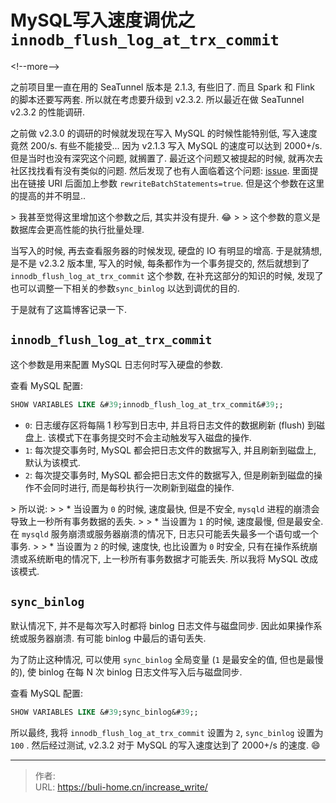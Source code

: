 # MySQL写入速度调优之`innodb_flush_log_at_trx_commit`


&lt;!--more--&gt;



之前项目里一直在用的 SeaTunnel 版本是 2.1.3, 有些旧了. 而且 Spark 和 Flink 的脚本还要写两套. 所以就在考虑要升级到 v2.3.2. 所以最近在做  SeaTunnel v2.3.2 的性能调研. 



之前做 v2.3.0 的调研的时候就发现在写入 MySQL 的时候性能特别低, 写入速度竟然 200/s. 有些不能接受... 因为 v2.1.3 写入 MySQL 的速度可以达到 2000&#43;/s. 但是当时也没有深究这个问题, 就搁置了. 最近这个问题又被提起的时候, 就再次去社区找找看有没有类似的问题. 然后发现了也有人面临着这个问题: [issue](https://github.com/apache/seatunnel/issues/4658). 里面提出在链接 URI 后面加上参数 `rewriteBatchStatements=true`. 但是这个参数在这里的提高的并不明显.. 

&gt; 我甚至觉得这里增加这个参数之后, 其实并没有提升. 😂
&gt;
&gt; 这个参数的意义是数据库会更高性能的执行批量处理. 



当写入的时候, 再去查看服务器的时候发现, 硬盘的 IO 有明显的增高. 于是就猜想, 是不是 v2.3.2 版本里, 写入的时候, 每条都作为一个事务提交的, 然后就想到了 `innodb_flush_log_at_trx_commit` 这个参数, 在补充这部分的知识的时候, 发现了也可以调整一下相关的参数`sync_binlog` 以达到调优的目的. 



于是就有了这篇博客记录一下. 



## `innodb_flush_log_at_trx_commit`

这个参数是用来配置 MySQL 日志何时写入硬盘的参数. 



查看 MySQL 配置: 

```sql
SHOW VARIABLES LIKE &#39;innodb_flush_log_at_trx_commit&#39;;
```



* `0`: 日志缓存区将每隔 1 秒写到日志中, 并且将日志文件的数据刷新 (flush) 到磁盘上. 该模式下在事务提交时不会主动触发写入磁盘的操作. 
* `1`: 每次提交事务时, MySQL 都会把日志文件的数据写入, 并且刷新到磁盘上, 默认为该模式.
* `2`: 每次提交事务时, MySQL 都会把日志文件的数据写入, 但是刷新到磁盘的操作不会同时进行, 而是每秒执行一次刷新到磁盘的操作. 

&gt; 所以说:
&gt;
&gt; * 当设置为 `0` 的时候, 速度最快, 但是不安全, `mysqld` 进程的崩溃会导致上一秒所有事务数据的丢失.
&gt;
&gt; * 当设置为 `1` 的时候, 速度最慢, 但是最安全. 在 `mysqld` 服务崩溃或服务器崩溃的情况下, 日志只可能丢失最多一个语句或一个事务. 
&gt;
&gt; * 当设置为 `2` 的时候, 速度快, 也比设置为 `0` 时安全, 只有在操作系统崩溃或系统断电的情况下, 上一秒所有事务数据才可能丢失. 所以我将 MySQL 改成该模式. 



## `sync_binlog`

默认情况下, 并不是每次写入时都将 binlog 日志文件与磁盘同步. 因此如果操作系统或服务器崩溃. 有可能 binlog 中最后的语句丢失. 

为了防止这种情况, 可以使用 `sync_binlog` 全局变量 (`1` 是最安全的值, 但也是最慢的), 使 binlog 在每 N 次 binlog 日志文件写入后与磁盘同步. 



查看 MySQL 配置: 

```sql
SHOW VARIABLES LIKE &#39;sync_binlog&#39;;
```



所以最终, 我将 `innodb_flush_log_at_trx_commit` 设置为 `2`, `sync_binlog` 设置为 `100` . 然后经过测试, v2.3.2 对于 MySQL 的写入速度达到了 2000&#43;/s 的速度. 😄


---

> 作者:   
> URL: https://buli-home.cn/increase_write/  

